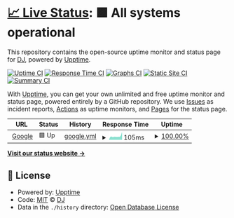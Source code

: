 # [📈 Live Status](https://DheerajThiyyary.github.io/DemoUpptime): <!--live status--> **🟩 All systems operational**

This repository contains the open-source uptime monitor and status page for [DJ](https://DheerajThiyyary.github.io/DemoUpptime), powered by [Upptime](https://github.com/upptime/upptime).

[![Uptime CI](https://github.com/DheerajThiyyary/DemoUpptime/workflows/Uptime%20CI/badge.svg)](https://github.com/DheerajThiyyary/DemoUpptime/actions?query=workflow%3A%22Uptime+CI%22)
[![Response Time CI](https://github.com/DheerajThiyyary/DemoUpptime/workflows/Response%20Time%20CI/badge.svg)](https://github.com/DheerajThiyyary/DemoUpptime/actions?query=workflow%3A%22Response+Time+CI%22)
[![Graphs CI](https://github.com/DheerajThiyyary/DemoUpptime/workflows/Graphs%20CI/badge.svg)](https://github.com/DheerajThiyyary/DemoUpptime/actions?query=workflow%3A%22Graphs+CI%22)
[![Static Site CI](https://github.com/DheerajThiyyary/DemoUpptime/workflows/Static%20Site%20CI/badge.svg)](https://github.com/DheerajThiyyary/DemoUpptime/actions?query=workflow%3A%22Static+Site+CI%22)
[![Summary CI](https://github.com/DheerajThiyyary/DemoUpptime/workflows/Summary%20CI/badge.svg)](https://github.com/DheerajThiyyary/DemoUpptime/actions?query=workflow%3A%22Summary+CI%22)

With [Upptime](https://upptime.js.org), you can get your own unlimited and free uptime monitor and status page, powered entirely by a GitHub repository. We use [Issues](https://github.com/DheerajThiyyary/DemoUpptime/issues) as incident reports, [Actions](https://github.com/DheerajThiyyary/DemoUpptime/actions) as uptime monitors, and [Pages](https://DheerajThiyyary.github.io/DemoUpptime) for the status page.

<!--start: status pages-->
<!-- This summary is generated by Upptime (https://github.com/upptime/upptime) -->
<!-- Do not edit this manually, your changes will be overwritten -->
<!-- prettier-ignore -->
| URL | Status | History | Response Time | Uptime |
| --- | ------ | ------- | ------------- | ------ |
| <img alt="" src="https://icons.duckduckgo.com/ip3/www.google.com.ico" height="13"> [Google](https://www.google.com) | 🟩 Up | [google.yml](https://github.com/DheerajThiyyary/DemoUpptime/commits/HEAD/history/google.yml) | <details><summary><img alt="Response time graph" src="./graphs/google/response-time-week.png" height="20"> 105ms</summary><br><a href="https://DheerajThiyyary.github.io/DemoUpptime/history/google"><img alt="Response time 92" src="https://img.shields.io/endpoint?url=https%3A%2F%2Fraw.githubusercontent.com%2FDheerajThiyyary%2FDemoUpptime%2FHEAD%2Fapi%2Fgoogle%2Fresponse-time.json"></a><br><a href="https://DheerajThiyyary.github.io/DemoUpptime/history/google"><img alt="24-hour response time 117" src="https://img.shields.io/endpoint?url=https%3A%2F%2Fraw.githubusercontent.com%2FDheerajThiyyary%2FDemoUpptime%2FHEAD%2Fapi%2Fgoogle%2Fresponse-time-day.json"></a><br><a href="https://DheerajThiyyary.github.io/DemoUpptime/history/google"><img alt="7-day response time 105" src="https://img.shields.io/endpoint?url=https%3A%2F%2Fraw.githubusercontent.com%2FDheerajThiyyary%2FDemoUpptime%2FHEAD%2Fapi%2Fgoogle%2Fresponse-time-week.json"></a><br><a href="https://DheerajThiyyary.github.io/DemoUpptime/history/google"><img alt="30-day response time 94" src="https://img.shields.io/endpoint?url=https%3A%2F%2Fraw.githubusercontent.com%2FDheerajThiyyary%2FDemoUpptime%2FHEAD%2Fapi%2Fgoogle%2Fresponse-time-month.json"></a><br><a href="https://DheerajThiyyary.github.io/DemoUpptime/history/google"><img alt="1-year response time 92" src="https://img.shields.io/endpoint?url=https%3A%2F%2Fraw.githubusercontent.com%2FDheerajThiyyary%2FDemoUpptime%2FHEAD%2Fapi%2Fgoogle%2Fresponse-time-year.json"></a></details> | <details><summary><a href="https://DheerajThiyyary.github.io/DemoUpptime/history/google">100.00%</a></summary><a href="https://DheerajThiyyary.github.io/DemoUpptime/history/google"><img alt="All-time uptime 100.00%" src="https://img.shields.io/endpoint?url=https%3A%2F%2Fraw.githubusercontent.com%2FDheerajThiyyary%2FDemoUpptime%2FHEAD%2Fapi%2Fgoogle%2Fuptime.json"></a><br><a href="https://DheerajThiyyary.github.io/DemoUpptime/history/google"><img alt="24-hour uptime 100.00%" src="https://img.shields.io/endpoint?url=https%3A%2F%2Fraw.githubusercontent.com%2FDheerajThiyyary%2FDemoUpptime%2FHEAD%2Fapi%2Fgoogle%2Fuptime-day.json"></a><br><a href="https://DheerajThiyyary.github.io/DemoUpptime/history/google"><img alt="7-day uptime 100.00%" src="https://img.shields.io/endpoint?url=https%3A%2F%2Fraw.githubusercontent.com%2FDheerajThiyyary%2FDemoUpptime%2FHEAD%2Fapi%2Fgoogle%2Fuptime-week.json"></a><br><a href="https://DheerajThiyyary.github.io/DemoUpptime/history/google"><img alt="30-day uptime 100.00%" src="https://img.shields.io/endpoint?url=https%3A%2F%2Fraw.githubusercontent.com%2FDheerajThiyyary%2FDemoUpptime%2FHEAD%2Fapi%2Fgoogle%2Fuptime-month.json"></a><br><a href="https://DheerajThiyyary.github.io/DemoUpptime/history/google"><img alt="1-year uptime 99.98%" src="https://img.shields.io/endpoint?url=https%3A%2F%2Fraw.githubusercontent.com%2FDheerajThiyyary%2FDemoUpptime%2FHEAD%2Fapi%2Fgoogle%2Fuptime-year.json"></a></details>

<!--end: status pages-->

[**Visit our status website →**](https://DheerajThiyyary.github.io/DemoUpptime)

## 📄 License

- Powered by: [Upptime](https://github.com/upptime/upptime)
- Code: [MIT](./LICENSE) © [DJ](https://DheerajThiyyary.github.io/DemoUpptime)
- Data in the `./history` directory: [Open Database License](https://opendatacommons.org/licenses/odbl/1-0/)
